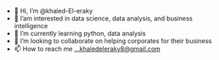 - 👋 Hi, I’m @khaled-El-eraky
- 👀 I’am interested in data science, data analysis, and business intelligence  
- 🌱 I’m currently learning python, data analysis
- 💞️ I’m looking to collaborate on helping corporates for their business 
- 📫 How to reach me ...khaledeleraky8@gmail.com

<!---
khaled-El-eraky/khaled-El-eraky is a ✨ special ✨ repository because its `README.md` (this file) appears on your GitHub profile.
You can click the Preview link to take a look at your changes.
--->

